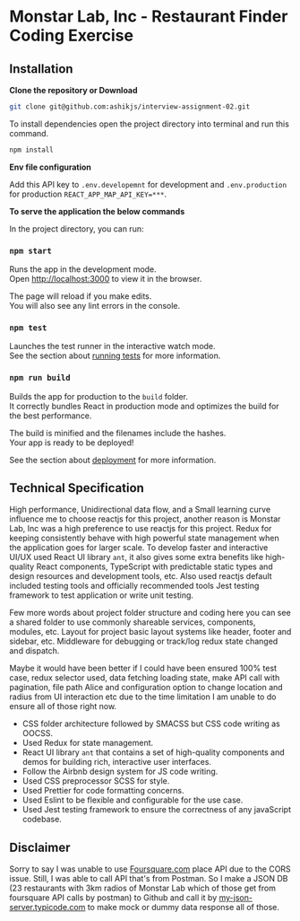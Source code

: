 # Monstar Lab, Inc - Restaurant Finder Coding Exercise

## Installation

**Clone the repository or Download**
```bash
git clone git@github.com:ashikjs/interview-assignment-02.git
```
To install dependencies open the project directory into terminal and run this command.
```bash
npm install
```

**Env file configuration**

Add this API key to `.env.developemnt` for development and `.env.production` for production `REACT_APP_MAP_API_KEY=***`.

**To serve the application the below commands**

In the project directory, you can run:

### `npm start`

Runs the app in the development mode.\
Open [http://localhost:3000](http://localhost:3000) to view it in the browser.

The page will reload if you make edits.\
You will also see any lint errors in the console.

### `npm test`

Launches the test runner in the interactive watch mode.\
See the section about [running tests](https://facebook.github.io/create-react-app/docs/running-tests) for more information.

### `npm run build`

Builds the app for production to the `build` folder.\
It correctly bundles React in production mode and optimizes the build for the best performance.

The build is minified and the filenames include the hashes.\
Your app is ready to be deployed!

See the section about [deployment](https://facebook.github.io/create-react-app/docs/deployment) for more information.

## Technical Specification

High performance, Unidirectional data flow, and a Small learning curve influence me to choose reactjs for this project,
another reason is Monstar Lab, Inc was a high preference to use reactjs for this project. Redux for keeping consistently 
behave with high powerful state management when the application goes for larger scale. To develop faster and interactive
UI/UX used React UI library `ant`, it also gives some extra benefits like high-quality React components, TypeScript with
predictable static types and design resources and development tools, etc. Also used reactjs default included testing 
tools and officially recommended tools Jest testing framework to test application or write unit testing.

Few more words about project folder structure and coding here you can see a shared folder to use commonly shareable services,
components, modules, etc. Layout for project basic layout systems like header, footer and sidebar, etc. Middleware for debugging
or track/log redux state changed and dispatch.

Maybe it would have been better if I could have been ensured 100% test case, redux selector used, data fetching loading
state, make API call with pagination, file path Alice and configuration option to change location and radius from UI
interaction etc due to the time limitation I am unable to do ensure all of those right now.

- CSS folder architecture followed by SMACSS but CSS code writing as OOCSS.
- Used Redux for state management.
- React UI library `ant` that contains a set of high-quality components and demos for building rich, interactive user interfaces.
- Follow the Airbnb design system for JS code writing.
- Used CSS preprocessor SCSS for style.
- Used Prettier for code formatting concerns.
- Used Eslint to be flexible and configurable for the use case.
- Used Jest testing framework to ensure the correctness of any javaScript codebase.

## Disclaimer 

Sorry to say I was unable to use [Foursquare.com](https://developer.foursquare.com) place API due to the CORS issue.
Still, I was able to call API that's from Postman. So I make a JSON DB (23 restaurants with 3km radios of Monstar Lab
which of those get from foursquare API calls by postman) to Github and call it by
[my-json-server.typicode.com](https://my-json-server.typicode.com/) to make mock or dummy data response all of those.  
